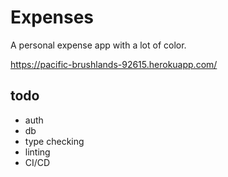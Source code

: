# Expenses
A personal expense app with a lot of color.

https://pacific-brushlands-92615.herokuapp.com/


## todo
- auth
- db
- type checking
- linting
- CI/CD
